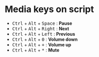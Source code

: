 # Media keys on script

 * <kbd>Ctrl</kbd> + <kbd>Alt</kbd> + <kbd>Space</kbd> : **Pause**
 * <kbd>Ctrl</kbd> + <kbd>Alt</kbd> + <kbd>Right</kbd> : **Next**
 * <kbd>Ctrl</kbd> + <kbd>Alt</kbd> + <kbd>Left</kbd> : **Previous**
 * <kbd>Ctrl</kbd> + <kbd>Alt</kbd> + <kbd>0</kbd> : **Volume down**
 * <kbd>Ctrl</kbd> + <kbd>Alt</kbd> + <kbd>+</kbd> : **Volume up**
 * <kbd>Ctrl</kbd> + <kbd>Alt</kbd> + <kbd>\*</kbd> : **Mute**
